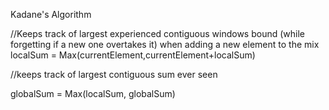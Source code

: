 ​Kadane's Algorithm

//Keeps track of largest experienced contiguous windows bound (while forgetting if a new one overtakes it) when adding a new element to the mix
localSum = Max(currentElement,currentElement+localSum)

//keeps track of largest contiguous sum ever seen

globalSum = Max(localSum, globalSum)
